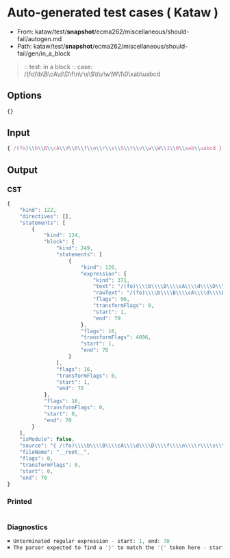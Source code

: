 # Auto-generated test cases ( Kataw )
- From: kataw/test/__snapshot__/ecma262/miscellaneous/should-fail/autogen.md
- Path: kataw/test/__snapshot__/ecma262/miscellaneous/should-fail/gen/in_a_block
> :: test: in a block
> :: case: /(fo)\\b\\B\\cA\\d\\D\\f\\n\\r\\s\\S\\t\\v\\w\\W\\1\\0\\xab\\uabcd
## Options

`````js
{}
`````
## Input

`````js
{ /(fo)\\b\\B\\cA\\d\\D\\f\\n\\r\\s\\S\\t\\v\\w\\W\\1\\0\\xab\\uabcd }
`````
## Output

### CST

```javascript
{
    "kind": 122,
    "directives": [],
    "statements": [
        {
            "kind": 124,
            "block": {
                "kind": 249,
                "statements": [
                    {
                        "kind": 120,
                        "expression": {
                            "kind": 371,
                            "text": "/(fo)\\\\b\\\\B\\\\cA\\\\d\\\\D\\\\f\\\\n\\\\r\\\\s\\\\S\\\\t\\\\v\\\\w\\\\W\\\\1\\\\0\\\\xab\\\\uabcd }",
                            "rawText": "/(fo)\\\\b\\\\B\\\\cA\\\\d\\\\D\\\\f\\\\n\\\\r\\\\s\\\\S\\\\t\\\\v\\\\w\\\\W\\\\1\\\\0\\\\xab\\\\uabcd }",
                            "flags": 96,
                            "transformFlags": 0,
                            "start": 1,
                            "end": 70
                        },
                        "flags": 16,
                        "transformFlags": 4096,
                        "start": 1,
                        "end": 70
                    }
                ],
                "flags": 16,
                "transformFlags": 0,
                "start": 1,
                "end": 70
            },
            "flags": 16,
            "transformFlags": 0,
            "start": 0,
            "end": 70
        }
    ],
    "isModule": false,
    "source": "{ /(fo)\\\\b\\\\B\\\\cA\\\\d\\\\D\\\\f\\\\n\\\\r\\\\s\\\\S\\\\t\\\\v\\\\w\\\\W\\\\1\\\\0\\\\xab\\\\uabcd }",
    "fileName": "__root__",
    "flags": 0,
    "transformFlags": 0,
    "start": 0,
    "end": 70
}
```

### Printed

```javascript

```

### Diagnostics

```javascript
✖ Unterminated regular expression - start: 1, end: 70
✖ The parser expected to find a '}' to match the '{' token here - start: 2, end: 70

```


